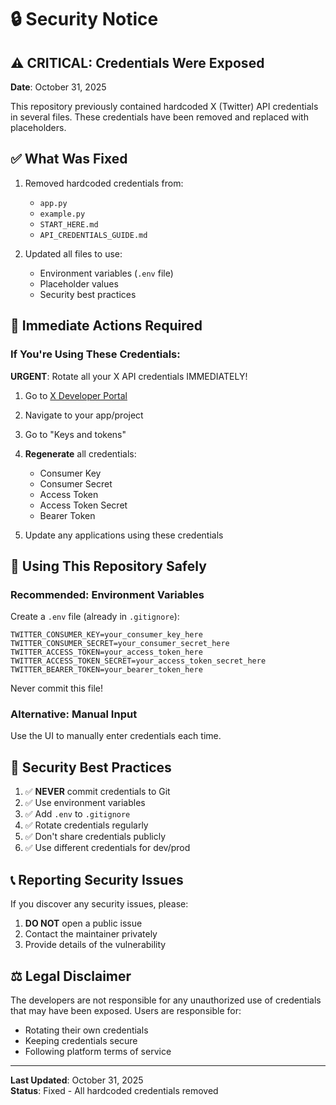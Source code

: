 # 🔒 Security Notice

## ⚠️ CRITICAL: Credentials Were Exposed

**Date**: October 31, 2025

This repository previously contained hardcoded X (Twitter) API credentials in several files. These credentials have been removed and replaced with placeholders.

## ✅ What Was Fixed

1. Removed hardcoded credentials from:
   - `app.py`
   - `example.py`
   - `START_HERE.md`
   - `API_CREDENTIALS_GUIDE.md`

2. Updated all files to use:
   - Environment variables (`.env` file)
   - Placeholder values
   - Security best practices

## 🔐 Immediate Actions Required

### If You're Using These Credentials:

**URGENT**: Rotate all your X API credentials IMMEDIATELY!

1. Go to [X Developer Portal](https://developer.twitter.com)
2. Navigate to your app/project
3. Go to "Keys and tokens"
4. **Regenerate** all credentials:
   - Consumer Key
   - Consumer Secret
   - Access Token
   - Access Token Secret
   - Bearer Token

5. Update any applications using these credentials

## 📝 Using This Repository Safely

### Recommended: Environment Variables

Create a `.env` file (already in `.gitignore`):

```env
TWITTER_CONSUMER_KEY=your_consumer_key_here
TWITTER_CONSUMER_SECRET=your_consumer_secret_here
TWITTER_ACCESS_TOKEN=your_access_token_here
TWITTER_ACCESS_TOKEN_SECRET=your_access_token_secret_here
TWITTER_BEARER_TOKEN=your_bearer_token_here
```

Never commit this file!

### Alternative: Manual Input

Use the UI to manually enter credentials each time.

## 🚫 Security Best Practices

1. ✅ **NEVER** commit credentials to Git
2. ✅ Use environment variables
3. ✅ Add `.env` to `.gitignore`
4. ✅ Rotate credentials regularly
5. ✅ Don't share credentials publicly
6. ✅ Use different credentials for dev/prod

## 📞 Reporting Security Issues

If you discover any security issues, please:
1. **DO NOT** open a public issue
2. Contact the maintainer privately
3. Provide details of the vulnerability

## ⚖️ Legal Disclaimer

The developers are not responsible for any unauthorized use of credentials that may have been exposed. Users are responsible for:
- Rotating their own credentials
- Keeping credentials secure
- Following platform terms of service

---

**Last Updated**: October 31, 2025  
**Status**: Fixed - All hardcoded credentials removed

